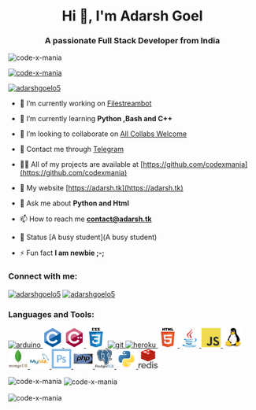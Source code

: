 <h1 align="center">Hi 👋, I'm Adarsh Goel</h1>
<h3 align="center">A passionate Full Stack Developer from India</h3>

<p align="left"> <img src="https://komarev.com/ghpvc/?username=code-x-mania&label=Profile%20views&color=0e75b6&style=flat" alt="code-x-mania" /> </p>

<p align="left"> <a href="https://github.com/ryo-ma/github-profile-trophy"><img src="https://github-profile-trophy.vercel.app/?username=code-x-mania" alt="code-x-mania" /></a> </p>

<p align="left"> <a href="https://twitter.com/adarshgoelo5" target="blank"><img src="https://img.shields.io/twitter/follow/adarshgoelo5?logo=twitter&style=for-the-badge" alt="adarshgoelo5" /></a> </p>

- 🔭 I’m currently working on [Filestreambot](https://github.com/Code-X-Mania/filestreambot)

- 🌱 I’m currently learning **Python ,Bash and C++**

- 👯 I’m looking to collaborate on [All Collabs Welcome](https://t.me/codexmania)

- 🤝 Contact me through [Telegram](https://t.me/codexmania)

- 👨‍💻 All of my projects are available at [https://github.com/codexmania](https://github.com/codexmania)

- 📝 My website [https://adarsh.tk](https://adarsh.tk)

- 💬 Ask me about **Python and Html**

- 📫 How to reach me **contact@adarsh.tk**

- 📄 Status [A busy student](A busy student)

- ⚡ Fun fact **I am newbie ;-;**

<h3 align="left">Connect with me:</h3>
<p align="left">
<a href="https://twitter.com/adarshgoelo5" target="blank"><img align="center" src="https://raw.githubusercontent.com/rahuldkjain/github-profile-readme-generator/master/src/images/icons/Social/twitter.svg" alt="adarshgoelo5" height="30" width="40" /></a>
<a href="https://instagram.com/adarshgoelo5" target="blank"><img align="center" src="https://raw.githubusercontent.com/rahuldkjain/github-profile-readme-generator/master/src/images/icons/Social/instagram.svg" alt="adarshgoelo5" height="30" width="40" /></a>
</p>

<h3 align="left">Languages and Tools:</h3>
<p align="left"> <a href="https://www.arduino.cc/" target="_blank"> <img src="https://cdn.worldvectorlogo.com/logos/arduino-1.svg" alt="arduino" width="40" height="40"/> </a> <a href="https://www.cprogramming.com/" target="_blank"> <img src="https://raw.githubusercontent.com/devicons/devicon/master/icons/c/c-original.svg" alt="c" width="40" height="40"/> </a> <a href="https://www.w3schools.com/cpp/" target="_blank"> <img src="https://raw.githubusercontent.com/devicons/devicon/master/icons/cplusplus/cplusplus-original.svg" alt="cplusplus" width="40" height="40"/> </a> <a href="https://www.w3schools.com/css/" target="_blank"> <img src="https://raw.githubusercontent.com/devicons/devicon/master/icons/css3/css3-original-wordmark.svg" alt="css3" width="40" height="40"/> </a> <a href="https://git-scm.com/" target="_blank"> <img src="https://www.vectorlogo.zone/logos/git-scm/git-scm-icon.svg" alt="git" width="40" height="40"/> </a> <a href="https://heroku.com" target="_blank"> <img src="https://www.vectorlogo.zone/logos/heroku/heroku-icon.svg" alt="heroku" width="40" height="40"/> </a> <a href="https://www.w3.org/html/" target="_blank"> <img src="https://raw.githubusercontent.com/devicons/devicon/master/icons/html5/html5-original-wordmark.svg" alt="html5" width="40" height="40"/> </a> <a href="https://www.java.com" target="_blank"> <img src="https://raw.githubusercontent.com/devicons/devicon/master/icons/java/java-original.svg" alt="java" width="40" height="40"/> </a> <a href="https://developer.mozilla.org/en-US/docs/Web/JavaScript" target="_blank"> <img src="https://raw.githubusercontent.com/devicons/devicon/master/icons/javascript/javascript-original.svg" alt="javascript" width="40" height="40"/> </a> <a href="https://www.linux.org/" target="_blank"> <img src="https://raw.githubusercontent.com/devicons/devicon/master/icons/linux/linux-original.svg" alt="linux" width="40" height="40"/> </a> <a href="https://www.mongodb.com/" target="_blank"> <img src="https://raw.githubusercontent.com/devicons/devicon/master/icons/mongodb/mongodb-original-wordmark.svg" alt="mongodb" width="40" height="40"/> </a> <a href="https://www.mysql.com/" target="_blank"> <img src="https://raw.githubusercontent.com/devicons/devicon/master/icons/mysql/mysql-original-wordmark.svg" alt="mysql" width="40" height="40"/> </a> <a href="https://www.photoshop.com/en" target="_blank"> <img src="https://raw.githubusercontent.com/devicons/devicon/master/icons/photoshop/photoshop-line.svg" alt="photoshop" width="40" height="40"/> </a> <a href="https://www.php.net" target="_blank"> <img src="https://raw.githubusercontent.com/devicons/devicon/master/icons/php/php-original.svg" alt="php" width="40" height="40"/> </a> <a href="https://www.postgresql.org" target="_blank"> <img src="https://raw.githubusercontent.com/devicons/devicon/master/icons/postgresql/postgresql-original-wordmark.svg" alt="postgresql" width="40" height="40"/> </a> <a href="https://www.python.org" target="_blank"> <img src="https://raw.githubusercontent.com/devicons/devicon/master/icons/python/python-original.svg" alt="python" width="40" height="40"/> </a> <a href="https://redis.io" target="_blank"> <img src="https://raw.githubusercontent.com/devicons/devicon/master/icons/redis/redis-original-wordmark.svg" alt="redis" width="40" height="40"/> </a> </p>

<p><img align="left" src="https://github-readme-stats.vercel.app/api/top-langs?username=code-x-mania&show_icons=true&locale=en&layout=compact" alt="code-x-mania" /></p>

<p>&nbsp;<img align="center" src="https://github-readme-stats.vercel.app/api?username=code-x-mania&show_icons=true&locale=en" alt="code-x-mania" /></p>

<p><img align="center" src="https://github-readme-streak-stats.herokuapp.com/?user=code-x-mania&" alt="code-x-mania" /></p>
